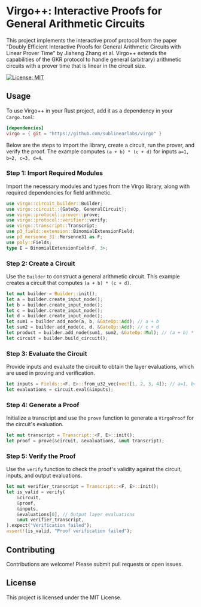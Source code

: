 # Virgo++: Interactive Proofs for General Arithmetic Circuits

This project implements the interactive proof protocol from the paper "Doubly Efficient Interactive Proofs for General Arithmetic Circuits with Linear Prover Time" by Jiaheng Zhang et al. Virgo++ extends the capabilities of the GKR protocol to handle general (arbitrary) arithmetic circuits with a prover time that is linear in the circuit size.

[![License: MIT](https://img.shields.io/badge/License-MIT-yellow.svg)](https://opensource.org/licenses/MIT)

## Usage

To use Virgo++ in your Rust project, add it as a dependency in your `Cargo.toml`:

```toml
[dependencies]
virgo = { git = "https://github.com/sublinearlabs/virgo" }
```

Below are the steps to import the library, create a circuit, run the prover, and verify the proof. The example computes `(a + b) * (c + d)` for inputs `a=1, b=2, c=3, d=4`.

### Step 1: Import Required Modules

Import the necessary modules and types from the Virgo library, along with required dependencies for field arithmetic.

```rust
use virgo::circuit_builder::Builder;
use virgo::circuit::{GateOp, GeneralCircuit};
use virgo::protocol::prover::prove;
use virgo::protocol::verifier::verify;
use virgo::transcript::Transcript;
use p3_field::extension::BinomialExtensionField;
use p3_mersenne_31::Mersenne31 as F;
use poly::Fields;
type E = BinomialExtensionField<F, 3>;
```

### Step 2: Create a Circuit

Use the `Builder` to construct a general arithmetic circuit. This example creates a circuit that computes `(a + b) * (c + d)`.

```rust
let mut builder = Builder::init();
let a = builder.create_input_node();
let b = builder.create_input_node();
let c = builder.create_input_node();
let d = builder.create_input_node();
let sum1 = builder.add_node(a, b, &GateOp::Add); // a + b
let sum2 = builder.add_node(c, d, &GateOp::Add); // c + d
let product = builder.add_node(sum1, sum2, &GateOp::Mul); // (a + b) * (c + d)
let circuit = builder.build_circuit();
```

### Step 3: Evaluate the Circuit

Provide inputs and evaluate the circuit to obtain the layer evaluations, which are used in proving and verification.

```rust
let inputs = Fields::<F, E>::from_u32_vec(vec![1, 2, 3, 4]); // a=1, b=2, c=3, d=4
let evaluations = circuit.eval(&inputs);
```

### Step 4: Generate a Proof

Initialize a transcript and use the `prove` function to generate a `VirgoProof` for the circuit's evaluation.

```rust
let mut transcript = Transcript::<F, E>::init();
let proof = prove(&circuit, &evaluations, &mut transcript);
```

### Step 5: Verify the Proof

Use the `verify` function to check the proof's validity against the circuit, inputs, and output evaluations.

```rust
let mut verifier_transcript = Transcript::<F, E>::init();
let is_valid = verify(
    &circuit,
    &proof,
    &inputs,
    &evaluations[0], // Output layer evaluations
    &mut verifier_transcript,
).expect("Verification failed");
assert!(is_valid, "Proof verification failed");
```

## Contributing
Contributions are welcome! Please submit pull requests or open issues.

## License
This project is licensed under the MIT License.